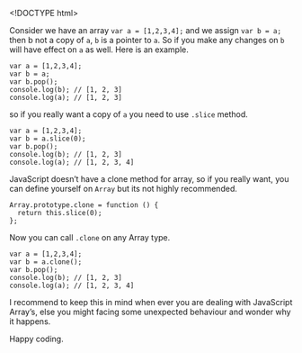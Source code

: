 &lt;!DOCTYPE html&gt;

Consider we have an array `var a = [1,2,3,4];` and we assign `var b = a;` then b not a copy of `a`, `b` is a pointer to `a`. So if you make any changes on `b` will have effect on `a` as well. Here is an example.

    var a = [1,2,3,4];
    var b = a;
    var b.pop();
    console.log(b); // [1, 2, 3]
    console.log(a); // [1, 2, 3]

so if you really want a copy of `a` you need to use `.slice` method.

    var a = [1,2,3,4];
    var b = a.slice(0);
    var b.pop();
    console.log(b); // [1, 2, 3]
    console.log(a); // [1, 2, 3, 4]

JavaScript doesn’t have a clone method for array, so if you really want, you can define yourself on `Array` but its not highly recommended.

    Array.prototype.clone = function () {
      return this.slice(0);
    };

Now you can call `.clone` on any Array type.

    var a = [1,2,3,4];
    var b = a.clone();
    var b.pop();
    console.log(b); // [1, 2, 3]
    console.log(a); // [1, 2, 3, 4]

I recommend to keep this in mind when ever you are dealing with JavaScript Array’s, else you might facing some unexpected behaviour and wonder why it happens.

Happy coding.
